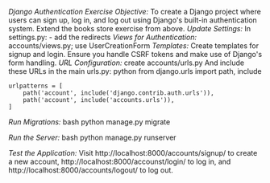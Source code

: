 *Django Authentication Exercise*
*Objective:*
To create a Django project where users can sign up, log in, and log out using Django's built-in authentication system. Extend the books store exercise from above.
 *Update Settings:*
    In settings.py:
    - add the redirects
 *Views for Authentication:*
 accounts/views.py; use  UserCreationForm
 *Templates:*
    Create templates for signup and login. Ensure you handle CSRF tokens and make use of Django's form handling.
 *URL Configuration:*
    create accounts/urls.py
    And include these URLs in the main urls.py:
python
    from django.urls import path, include

    urlpatterns = [
        path('account', include('django.contrib.auth.urls')),
        path('account', include('accounts.urls')),
    ]
    
 *Run Migrations:*
bash
    python manage.py migrate
    
 *Run the Server:*
bash
    python manage.py runserver
    
 *Test the Application:*
    Visit http://localhost:8000/accounts/signup/ to create a new account, http://localhost:8000/accounst/login/ to log in, and http://localhost:8000/accounts/logout/ to log out.
